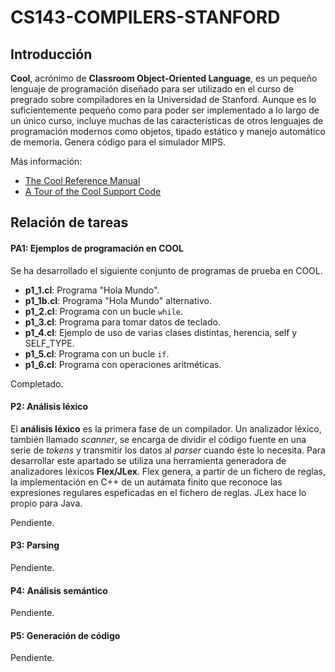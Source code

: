 # CS143-COMPILERS-STANFORD

## Introducción

**Cool**, acrónimo de **Classroom Object-Oriented Language**, es un pequeño lenguaje de programación diseñado para ser utilizado en el curso de pregrado sobre compiladores en la Universidad de Stanford. Aunque es lo suficientemente pequeño como para poder ser implementado a lo largo de un único curso, incluye muchas de las características de otros lenguajes de programación modernos como objetos, tipado estático y manejo automático de memoria. Genera código para el simulador MIPS.

Más información:

* [The Cool Reference Manual](https://lagunita.stanford.edu/assets/courseware/v1/27e1a38f1161e61d91c25a4b1805489b/c4x/Engineering/Compilers/asset/cool_manual.pdf)
* [A Tour of the Cool Support Code](https://lagunita.stanford.edu/assets/courseware/v1/115f9c1f48cffa3192f23dc37c3a4eee/c4x/Engineering/Compilers/asset/cool-tour.pdf)


## Relación de tareas

#### PA1: Ejemplos de programación en COOL

Se ha desarrollado el siguiente conjunto de programas de prueba en COOL.

* **p1_1.cl**: Programa "Hola Mundo".
* **p1_1b.cl**: Programa "Hola Mundo" alternativo.
* **p1_2.cl**: Programa con un bucle `while`.
* **p1_3.cl**: Programa para tomar datos de teclado.
* **p1_4.cl**: Ejemplo de uso de varias clases distintas, herencia, self y SELF_TYPE.
* **p1_5.cl**: Programa con un bucle `if`.
* **p1_6.cl**: Programa con operaciones aritméticas.

Completado.


#### P2: Análisis léxico

El **análisis léxico** es la primera fase de un compilador. Un analizador léxico, también llamado *scanner*, se encarga de dividir el código fuente en una serie de *tokens* y transmitir los datos al *parser* cuando éste lo necesita. Para desarrollar este apartado se utiliza una herramienta generadora de analizadores léxicos **Flex/JLex**. Flex genera, a partir de un fichero de reglas, la implementación en C++ de un autámata finito que reconoce las expresiones regulares espeficadas en el fichero de reglas. JLex hace lo propio para Java.

Pendiente.

#### P3: Parsing

Pendiente.

#### P4: Análisis semántico

Pendiente.

#### P5: Generación de código

Pendiente.
